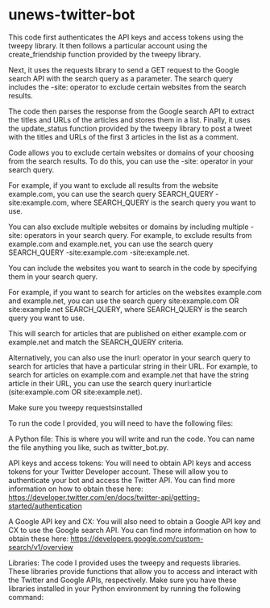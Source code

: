 # unews-twitter-bot

This code first authenticates the API keys and access tokens using the tweepy library. It then follows a particular account using the create_friendship function provided by the tweepy library.

Next, it uses the requests library to send a GET request to the Google search API with the search query as a parameter. The search query includes the -site: operator to exclude certain websites from the search results.

The code then parses the response from the Google search API to extract the titles and URLs of the articles and stores them in a list. Finally, it uses the update_status function provided by the tweepy library to post a tweet with the titles and URLs of the first 3 articles in the list as a comment.

Code allows you to exclude certain websites or domains of your choosing from the search results. To do this, you can use the -site: operator in your search query.

For example, if you want to exclude all results from the website example.com, you can use the search query SEARCH_QUERY -site:example.com, where SEARCH_QUERY is the search query you want to use.

You can also exclude multiple websites or domains by including multiple -site: operators in your search query. For example, to exclude results from example.com and example.net, you can use the search query SEARCH_QUERY -site:example.com -site:example.net.

You can include the websites you want to search in the code by specifying them in your search query.

For example, if you want to search for articles on the websites example.com and example.net, you can use the search query site:example.com OR site:example.net SEARCH_QUERY, where SEARCH_QUERY is the search query you want to use.

This will search for articles that are published on either example.com or example.net and match the SEARCH_QUERY criteria.

Alternatively, you can also use the inurl: operator in your search query to search for articles that have a particular string in their URL. For example, to search for articles on example.com and example.net that have the string article in their URL, you can use the search query inurl:article (site:example.com OR site:example.net).

Make sure you tweepy requestsinstalled

To run the code I provided, you will need to have the following files:

A Python file: This is where you will write and run the code. You can name the file anything you like, such as twitter_bot.py.

API keys and access tokens: You will need to obtain API keys and access tokens for your Twitter Developer account. These will allow you to authenticate your bot and access the Twitter API. You can find more information on how to obtain these here: https://developer.twitter.com/en/docs/twitter-api/getting-started/authentication

A Google API key and CX: You will also need to obtain a Google API key and CX to use the Google search API. You can find more information on how to obtain these here: https://developers.google.com/custom-search/v1/overview

Libraries: The code I provided uses the tweepy and requests libraries. These libraries provide functions that allow you to access and interact with the Twitter and Google APIs, respectively. Make sure you have these libraries installed in your Python environment by running the following command:
